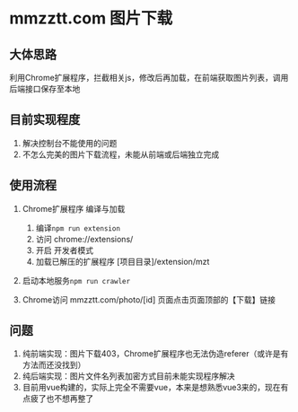# mmzztt.com 图片下载

## 大体思路

利用Chrome扩展程序，拦截相关js，修改后再加载，在前端获取图片列表，调用后端接口保存至本地

## 目前实现程度
1. 解决控制台不能使用的问题
2. 不怎么完美的图片下载流程，未能从前端或后端独立完成

## 使用流程

1. Chrome扩展程序 编译与加载
   1. 编译```npm run extension```
   2. 访问 chrome://extensions/
   3. 开启 开发者模式
   4. 加载已解压的扩展程序 [项目目录]/extension/mzt

2. 启动本地服务```npm run crawler```
3. Chrome访问 mmzztt.com/photo/[id] 页面点击页面顶部的【下载】链接

## 问题
1. 纯前端实现：图片下载403，Chrome扩展程序也无法伪造referer（或许是有方法而还没找到）
2. 纯后端实现：图片文件名列表加密方式目前未能实现程序解决
3. 目前用vue构建的，实际上完全不需要vue，本来是想熟悉vue3来的，现在有点疲了也不想再整了

